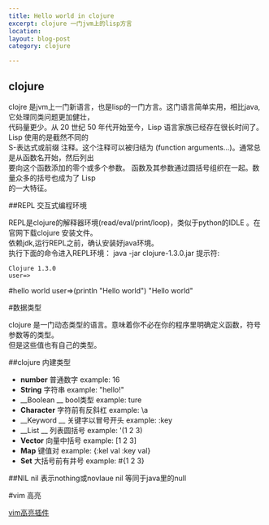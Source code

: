 ```yaml
---
title: Hello world in clojure 
excerpt: clojure 一门jvm上的lisp方言
location:
layout: blog-post
category: clojure 

---
```


## clojure 
clojre 是jvm上一门新语言，也是lisp的一门方言。这门语言简单实用，相比java,它处理同类问题更加健壮，     
代码量更少。从 20 世纪 50 年代开始至今，Lisp 语言家族已经存在很长时间了。Lisp 使用的是截然不同的   
S-表达式或前缀 注释。这个注释可以被归结为 (function arguments...)。通常总是从函数名开始，然后列出   
要向这个函数添加的零个或多个参数。 函数及其参数通过圆括号组织在一起。数量众多的括号也成为了 Lisp   
的一大特征。   

##REPL 交互式编程环境

REPL是clojure的解释器环境(read/eval/print/loop)，类似于python的IDLE 。在官网下载clojure 安装文件。     
依赖jdk,运行REPL之前，确认安装好java环境。       
执行下面的命令进入REPL环境：
	java -jar clojure-1.3.0.jar
提示符:

	Clojure 1.3.0
	user=>

#hello world 
	user=>(println "Hello world")
	"Hello world"

#数据类型

clojure 是一门动态类型的语言。意味着你不必在你的程序里明确定义函数，符号参数等的类型。   
但是这些值也有自己的类型。 

##clojure 内建类型

* __number__	  普通数字			example: 16
* __String__	  字符串			example: "hello!"
* __Boolean __	  bool类型			example: ture 
* __Character__	  字符前有反斜杠    example:  \a
* __Keyword __	  关键字以冒号开头  example: :key
* __List __		  列表圆括号        example: '(1 2 3)
* __Vector__	  向量中括号		example: \[1 2 3\]
* __Map__		  键值对			example: \{:kel val :key val\}
* __Set__		  大括号前有井号    example: #{1 2 3}

##NIL
nil 表示nothing或novlaue 
nil 等同于java里的null

#vim 高亮

[vim高亮插件](http://www.vim.org/scripts/script.php?script_id=2501)
